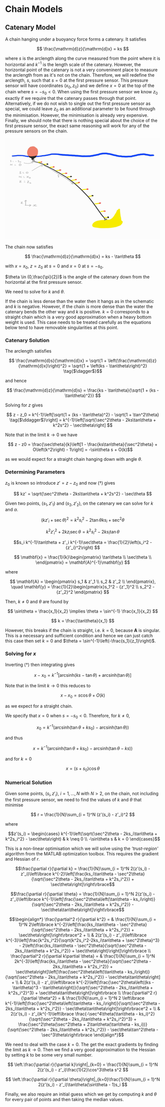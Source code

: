 # Chain Models

## Catenary Model

A chain hanging under a buoyancy force forms a catenary. It satisfies

$$ \frac{\mathrm{d}z}{\mathrm{d}x} = ks $$

where $s$ is the arclength along the curve measured from the point where it is horizontal and $k^{-1}$ is the length scale of the catenary. However, the horizontal point of the catenary is not a very conveninent place to measure the arclength from as it's not on the chain. Therefore, we will redefine the arclength, $s$, such that $s = 0$ at the first pressure sensor. This pressure sensor will have coordinates $(x_0,z_0)$ and we define $x = 0$ at the top of the chain where $s = -s_0 < 0$. When using the first pressure sensor we know $z_0$ exactly if we require that the catenary passes through that point. Alternatively, if we do not wish to single out the first pressure sensor as special, we could leave $z_0$ as an additional parameter to be found through the minimisation. However, the minimisation is already very expensive. Finally, we should note that there is nothing special about the choice of the first pressure sensor, the exact same reasoning will work for any of the pressure sensors on the chain.

 ![](./Catenary_schematic.jpg "Catenary Schematic")

The chain now satisfies 

$$ \frac{\mathrm{d}z}{\mathrm{d}x} = ks - \tan\theta $$

with $x = x_0$, $z = z_0$ at $s = 0$ and $x = 0$ at $s = -s_0$.

$\theta \in (0,\frac{\pi}{2})$ is the angle of the catenary down from the horizontal at the first pressure sensor.

We need to solve for $k$ and $\theta$.

If the chain is less dense than the water then it hangs as in the schematic and $k$ is negative. However, if the chain is more dense than the water the catenary bends the other way and $k$ is positive. $k = 0$ corresponds to a straight chain which is a very good approximation when a heavy bottom weight is used. This case needs to be treated carefully as the equations below tend to have removable singularities at this point.

### Catenary Solution

The arclength satisfies

$$ \frac{\mathrm{d}s}{\mathrm{d}x} = \sqrt{1 + \left(\frac{\mathrm{d}z}{\mathrm{d}x}\right)^2} = \sqrt{1 + \left(ks - \tan\theta\right)^2} \tag{$\dagger$}$$

and hence 

$$ \frac{\mathrm{d}z}{\mathrm{d}s} = \frac{ks - \tan\theta}{\sqrt{1 + (ks - \tan\theta)^2}} $$ 

Solving for $z$ gives 

$$ z - z_0 = k^{-1}\left[\sqrt{1 + (ks - \tan\theta)^2} - \sqrt{1 + \tan^2\theta} \tag{$\ddagger$}\right] = k^{-1}\left[\sqrt{\sec^2\theta - 2ks\tan\theta + k^2s^2} - \sec\theta\right] $$

Note that in the limit $k \to 0$ we have 

$$ z - z0 = \frac{\sec\theta}{k}\left[1 - \frac{ks\tan\theta}{\sec^2\theta} + O\left(k^2\right) - 1\right] = -\sin\theta s + O(k)$$

as we would expect for a straight chain hanging down with angle $\theta$.

### Determining Parameters 

$z_0$ is known so introduce $z' = z - z_0$ and now ($\dagger$) gives

$$ kz' = \sqrt{\sec^2\theta - 2ks\tan\theta + k^2s^2} - \sec\theta $$

Given two points, $(s_1,z'_1)$ and $(s_2,z'_2)$, on the catenary we can solve for $k$ and $\alpha$.

$$ (kz'_i + \sec\theta)^2 = k^2s_i^2 -2\tan\theta k s_i + \sec^2\theta $$

$$ k^2{z'_i}^2 + 2kz_i \sec\theta = k^2s_i^2 - 2ks_i \tan\theta $$

$$s_i k^{-1}\tan\theta + z'_i k^{-1}\sec\theta = \frac{1}{2}\left(s_i^2 - {z'_i}^2\right) $$

$$ \mathbf{x} = \frac{1}{k}\begin{pmatrix} 
   \tan\theta \\
   \sec\theta \\
   \end{pmatrix} =  \mathbf{A}^{-1}\mathbf{y} $$

where 

$$ \mathbf{A} = \begin{pmatrix}
    s_1 & z'_1 \\
    s_2 & z'_2 \\
    \end{pmatrix}, \quad 
    \mathbf{y} = \frac{1}{2}\begin{pmatrix}s_1^2 - {z'_1}^2 \\
        s_2^2 - {z'_2}^2 \end{pmatrix} $$

Then, $k \neq 0$ and $\theta$ are found by

$$ \sin\theta = \frac{x_1}{x_2} \implies \theta = \sin^{-1} \frac{x_1}{x_2} $$

$$ k = \frac{\tan\theta}{x_1} $$

However, this breaks if the chain is straight, i.e. $k = 0$, because $\mathbf{A}$ is singular. This is a  necessary and sufficient condition and hence we can just catch this case then set $k = 0$ and $\theta = \sin^{-1}\left(-\frac{s_1}{z_1}\right)$.


### Solving for $x$ ###

Inverting ($\dagger$) then integrating gives

$$ x - x_0 = k^{-1}\left[\mathrm{arcsinh}\left(ks - \tan\theta\right) + \mathrm{arcsinh}\left(\tan\theta\right)\right] $$

Note that in the limit $k \to 0$ this reduces to 

$$ x - x_0 = s\cos\theta + O(k) $$

as we expect for a straight chain.

We specify that $x = 0$ when $s = -s_0 < 0$. Therefore, for $k \neq 0$,

$$ x_0 = k^{-1}\left(\mathrm{arcsinh}\left(\tan\theta + ks_0\right) - \mathrm{arcsinh}\left(\tan\theta\right)\right) $$

and thus

$$ x = k^{-1}\left(\mathrm{arcsinh}\left(\tan\theta + ks_0\right) - \mathrm{arcsinh}\left(\tan\theta - ks\right)\right) $$

and for $k = 0$

$$ x = (s + s_0)\cos\theta $$

### Numerical Solution

Given some points, $(s_i, z'_i)$, $i = 1, \dots, N$ with $N > 2$, on the chain, not including the first pressure sensor, we need to find the values of $k$ and $\theta$ that minimise 

$$ r = \frac{1}{N}\sum_{i = 1}^N (z'(s_i) - z'_i)^2 $$

where 

$$z'(s_i) = \begin{cases} k^{-1}\left(\sqrt{\sec^2\theta - 2ks_i\tan\theta + k^2s_i^2} - \sec\theta\right) & k \neq 0 \\
-\sin\theta s & k = 0 \end{cases}$$

This is a non-linear optimisation which we will solve using the _'trust-region'_ algorithm from the MATLAB optimization toolbox. This requires the gradient and Hessian of $r$. 

$$\frac{\partial r}{\partial k} = \frac{1}{N}\sum_{i = 1}^N 2(z'(s_i) - z'_i)\left\lbrace k^{-2}\left[\frac{ks_i\tan\theta - \sec^2\theta}{\sqrt{\sec^2\theta - 2ks_i\tan\theta + k^2s_i^2}} + \sec\theta\right]\right\rbrace$$

$$\frac{\partial r}{\partial \theta} = \frac{1}{N}\sum_{i = 1}^N 2(z'(s_i) - z'_i)\left\lbrace k^{-1}\left[\frac{\sec^2\theta\left(\tan\theta - ks_i\right)}{\sqrt{\sec^2\theta - 2ks_i\tan\theta + k^2s_i^2}} - \sec\theta\tan\theta\right]\right\rbrace$$

$$\begin{align*}
\frac{\partial^2 r}{\partial k^2} = & \frac{1}{N}\sum_{i = 1}^N 2\left\lbrace k^{-2}\left[\frac{ks_i\tan\theta - \sec^2\theta}{\sqrt{\sec^2\theta - 2ks_i\tan\theta + k^2s_i^2}} + \sec\theta\right]\right\rbrace^2 + \\
 & 2(z'(s_i) - z'_i)\left\lbrace k^{-3}\left[\frac{k^2s_i^2}{\sqrt{k^2s_i^2-2ks_i\tan\theta + \sec^2\theta}^3} - 2\left(\frac{ks_i\tan\theta - \sec^2\theta}{\sqrt{\sec^2\theta - 2ks_i\tan\theta + k^2s_i^2}} + \sec\theta\right)\right]\right\rbrace \\
\frac{\partial^2 r}{\partial k\partial \theta} = & \frac{1}{N}\sum_{i = 1}^N 2k^{-3}\left[\frac{ks_i\tan\theta - \sec^2\theta}{\sqrt{\sec^2\theta - 2ks_i\tan\theta + k^2s_i^2}} + \sec\theta\right]\left[\frac{\sec^2\theta\left(\tan\theta - ks_i\right)}{\sqrt{\sec^2\theta - 2ks_i\tan\theta + k^2s_i^2}} - \sec\theta\tan\theta\right] + \\
& 2(z'(s_i) - z'_i)\left\lbrace k^{-2}\left[\frac{\sec^2\theta\left((ks - \tan\theta)^3 - \tan\theta\right)}{\sqrt{\sec^2\theta - 2ks_i\tan\theta + k^2s_i^2}^3} + \sec\theta\tan\theta\right]\right\rbrace \\
\frac{\partial^2 r}{\partial \theta^2} = & \frac{1}{N}\sum_{i = 1}^N 2 \left\lbrace k^{-1}\left[\frac{\sec^2\theta\left(\tan\theta - ks_i\right)}{\sqrt{\sec^2\theta - 2ks_i\tan\theta + k^2s_i^2}} - \sec\theta\tan\theta\right]\right\rbrace^2 + \\
& 2(z'(s_i) - z'_i)k^{-1}\left\lbrace \frac{-\sec^4\theta(\tan\theta - ks_i)^2}{\sqrt{\sec^2\theta - 2ks_i\tan\theta + k^2s_i^2}^3} + \frac{\sec^2\theta(\sec^2\theta + 2\tan\theta(\tan\theta - ks_i))}{\sqrt{\sec^2\theta - 2ks_i\tan\theta + k^2s_i^2}} - \sec\theta\tan^2\theta - \sec^3\theta\right\rbrace
\end{align*}$$

We need to deal with the case $k = 0$. The get the exact gradients by finding the limit as $k \to 0$. Then we find a very good approximation to the Hessian by setting $k$ to be some very small number.

$$ \left.\frac{\partial r}{\partial k}\right|_{k=0} = \frac{1}{N}\sum_{i = 1}^N 2(z'(s_i) - z'_i)\frac{1}{2}\cos^3\theta s^2 $$

$$ \left.\frac{\partial r}{\partial \theta}\right|_{k=0}\frac{1}{N}\sum_{i = 1}^N 2(z'(s_i) - z'_i)\tan\theta(\sin\theta - 1)s_i $$

Finally, we also require an initial guess which we get by computing $k$ and $\theta$ for every pair of points and then taking the median values.

